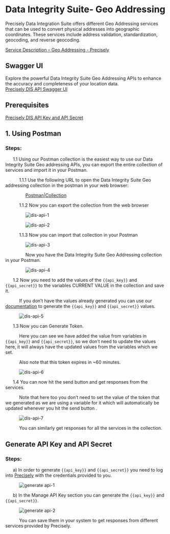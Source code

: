 # Data Integrity Suite- Geo Addressing

Precisely Data Integration Suite offers different Geo Addressing services that can be used to convert physical addresses into geographic coordinates. These services include address validation, standardization, geocoding, and reverse geocoding.

[Service Description – Geo Addressing - Precisely](https://www.precisely.com/legal/data-integrity-suite-service-information/service-description-geo-addressing)

## Swagger UI

Explore the powerful Data Integrity Suite Geo Addressing APIs to enhance the accuracy and completeness of your location data.<br>
[Precisely DIS API Swagger UI](https://dis-developer.api.cloud.precisely.com/swagger-ui/index.html#/)

## Prerequisites

[Precisely DIS API Key and API Secret](#generate-api-key-and-api-secret)

## 1. Using Postman

### Steps:
&nbsp;&nbsp;&nbsp;&nbsp;&nbsp; 1.1 Using our Postman collection is the easiest way to use our Data Integrity Suite Geo addressing APIs, you can export the entire collection of services and import it in your Postman.

&nbsp;&nbsp;&nbsp;&nbsp;&nbsp;&nbsp;&nbsp;&nbsp;&nbsp;&nbsp; 1.1.1 Use the following URL to open the Data Integrity Suite Geo addressing   collection in the postman in your web browser:

&nbsp;&nbsp;&nbsp;&nbsp;&nbsp;&nbsp;&nbsp;&nbsp;&nbsp;&nbsp;&nbsp;&nbsp;&nbsp;&nbsp;&nbsp; [Postman|Collection](https://nam12.safelinks.protection.outlook.com/?url=https%3A%2F%2Fwww.postman.com%2Fcrimson-meteor-968912%2Fworkspace%2Fprecisely-apis%2Frequest%2F25830357-12690ded-d392-4212-8ff9-09ffdb3a1e9f&data=05%7C01%7CTanha.Talavia%40precisely.com%7C4deab3c1e4a2492c596008db15ced9eb%7Cc0a2941c29154bcaaa4ce8880dc77f7f%7C0%7C0%7C638127750443586783%7CUnknown%7CTWFpbGZsb3d8eyJWIjoiMC4wLjAwMDAiLCJQIjoiV2luMzIiLCJBTiI6Ik1haWwiLCJXVCI6Mn0%3D%7C3000%7C%7C%7C&sdata=2J3UyfAK8ZJECrG5gzwqHiFVjTa%2Fmih%2Fp9zNt7b9mmE%3D&reserved=0)

&nbsp;&nbsp;&nbsp;&nbsp;&nbsp;&nbsp;&nbsp;&nbsp;&nbsp;&nbsp; 1.1.2 Now you can export the collection from the web browser

&nbsp;&nbsp;&nbsp;&nbsp;&nbsp;&nbsp;&nbsp;&nbsp;&nbsp;&nbsp;&nbsp;&nbsp;&nbsp;&nbsp;&nbsp; ![dis-api-1](https://user-images.githubusercontent.com/86220719/221712170-98cc1540-5d81-4510-82e5-7ca48d90010d.png)

&nbsp;&nbsp;&nbsp;&nbsp;&nbsp;&nbsp;&nbsp;&nbsp;&nbsp;&nbsp;&nbsp;&nbsp;&nbsp;&nbsp;&nbsp; ![dis-api-2](https://user-images.githubusercontent.com/86220719/221712173-38003161-132b-46fe-9714-d04bd80eb569.png)

&nbsp;&nbsp;&nbsp;&nbsp;&nbsp;&nbsp;&nbsp;&nbsp;&nbsp;&nbsp; 1.1.3 Now you can import that collection in your Postman

&nbsp;&nbsp;&nbsp;&nbsp;&nbsp;&nbsp;&nbsp;&nbsp;&nbsp;&nbsp;&nbsp;&nbsp;&nbsp;&nbsp;&nbsp; ![dis-api-3](https://user-images.githubusercontent.com/86220719/221712175-c0190be1-e035-4377-9b8d-6e75e2000e30.png)

&nbsp;&nbsp;&nbsp;&nbsp;&nbsp;&nbsp;&nbsp;&nbsp;&nbsp;&nbsp;&nbsp;&nbsp;&nbsp;&nbsp;&nbsp; Now you have the Data Integrity Suite Geo Addressing collection in your Postman.

&nbsp;&nbsp;&nbsp;&nbsp;&nbsp;&nbsp;&nbsp;&nbsp;&nbsp;&nbsp;&nbsp;&nbsp;&nbsp;&nbsp;&nbsp; ![dis-api-4](https://user-images.githubusercontent.com/86220719/221712178-0e802e35-f892-486c-96fc-138c67c9235a.png)

&nbsp;&nbsp;&nbsp;&nbsp;&nbsp; 1.2 Now you need to add the values of the `{{api_key}}` and `{{api_secret}}` to the variables CURRENT VALUE in the collection and save it.

&nbsp;&nbsp;&nbsp;&nbsp;&nbsp;&nbsp;&nbsp;&nbsp;&nbsp;&nbsp; If you don’t have the values already generated you can use our [documentation](#generate-api-key-and-api-secret) to generate the `{{api_key}}` and `{{api_secret}}` values.

&nbsp;&nbsp;&nbsp;&nbsp;&nbsp;&nbsp;&nbsp;&nbsp;&nbsp;&nbsp; ![dis-api-5](https://user-images.githubusercontent.com/86220719/221714261-9a87511a-c3f6-43e0-9d3d-0017369dbc65.png)

&nbsp;&nbsp;&nbsp;&nbsp;&nbsp; 1.3 Now you can Generate Token.

&nbsp;&nbsp;&nbsp;&nbsp;&nbsp;&nbsp;&nbsp;&nbsp;&nbsp;&nbsp; Here you can see we have added the value from variables in `{{api_key}}` and `{{api_secret}}`, so we don’t need to update the values here, it will always have the updated values from the variables which we set.

&nbsp;&nbsp;&nbsp;&nbsp;&nbsp;&nbsp;&nbsp;&nbsp;&nbsp;&nbsp; Also note that this token expires in ~60 minutes.

&nbsp;&nbsp;&nbsp;&nbsp;&nbsp;&nbsp;&nbsp;&nbsp;&nbsp;&nbsp; ![dis-api-6](https://user-images.githubusercontent.com/86220719/221723495-260b3864-f0be-47a9-948e-a3286a6f1e01.png)

&nbsp;&nbsp;&nbsp;&nbsp;&nbsp; 1.4 You can now hit the send button and get responses from the services.

&nbsp;&nbsp;&nbsp;&nbsp;&nbsp;&nbsp;&nbsp;&nbsp;&nbsp;&nbsp; Note that here too you don’t need to set the value of the token that we generated as we are using a variable for it which will automatically be updated whenever you hit the send button .

&nbsp;&nbsp;&nbsp;&nbsp;&nbsp;&nbsp;&nbsp;&nbsp;&nbsp;&nbsp; ![dis-api-7](https://user-images.githubusercontent.com/86220719/221723497-7d9d9261-4073-4114-a955-46d737c49b7c.png)

&nbsp;&nbsp;&nbsp;&nbsp;&nbsp;&nbsp;&nbsp;&nbsp;&nbsp;&nbsp; You can similarly get responses for all the services in the collection.

## Generate API Key and API Secret

### Steps:
&nbsp;&nbsp;&nbsp;&nbsp;&nbsp; a) In order to generate `{{api_key}}` and `{{api_secret}}` you need to log into [Precisely](https://cloud.precisely.com/) with the credentials provided to you.

&nbsp;&nbsp;&nbsp;&nbsp;&nbsp;&nbsp;&nbsp;&nbsp;&nbsp;&nbsp; ![generate api-1](https://user-images.githubusercontent.com/86220719/221710974-e328e1f8-6f00-4472-a946-8668d8c4ac2d.PNG)

&nbsp;&nbsp;&nbsp;&nbsp;&nbsp; b) In the Manage API Key section you can generate the `{{api_key}}` and `{{api_secret}}`.

&nbsp;&nbsp;&nbsp;&nbsp;&nbsp;&nbsp;&nbsp;&nbsp;&nbsp;&nbsp; ![generate api-2](https://user-images.githubusercontent.com/86220719/221710975-bf4b24a3-b0b4-4738-a86d-747ac7e2657e.png)

&nbsp;&nbsp;&nbsp;&nbsp;&nbsp;&nbsp;&nbsp;&nbsp;&nbsp;&nbsp; You can save them in your system to get responses from different services provided by Precisely.
